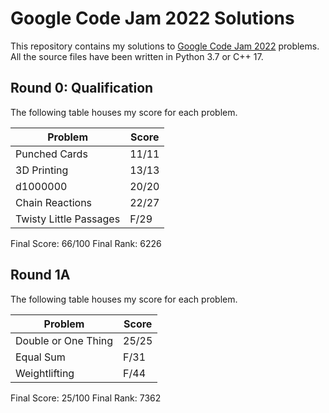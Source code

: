 
# Google Code Jam 2022 Solutions

This repository contains my solutions to [Google Code Jam 2022](https://codingcompetitions.withgoogle.com/codejam) problems. All the source files have been written in Python 3.7 or C++ 17.

## Round 0: Qualification

The following table houses my score for each problem.

| Problem | Score |
| ------- | ----- |
| Punched Cards | 11/11 |
| 3D Printing | 13/13 |
| d1000000 | 20/20 |
| Chain Reactions | 22/27 |
| Twisty Little Passages | F/29 |

Final Score: 66/100
Final Rank: 6226

## Round 1A

The following table houses my score for each problem.

| Problem | Score |
| ------- | ----- |
| Double or One Thing | 25/25 |
| Equal Sum | F/31 |
| Weightlifting | F/44 |

Final Score: 25/100
Final Rank: 7362
